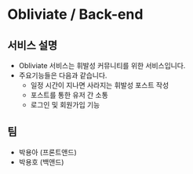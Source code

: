 # Obliviate / Back-end
## 서비스 설명
* Obliviate 서비스는 휘발성 커뮤니티를 위한 서비스입니다.
* 주요기능들은 다음과 같습니다.
    * 일정 시간이 지나면 사라지는 휘발성 포스트 작성
    * 포스트를 통한 유저 간 소통
    * 로그인 및 회원가입 기능

## 팀
* 박용아 (프론트앤드)
* 박용호 (백앤드)
